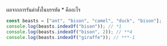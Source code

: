 ผลจากการรันคำสั่งในบรรทัด \* คืออะไร

```js
const beasts = ["ant", "bison", "camel", "duck", "bison"];
console.log(beasts.indexOf("bison")); // *1
console.log(beasts.indexOf("bison", 2)); // **4
console.log(beasts.indexOf("giraffe")); // ***-1
```
